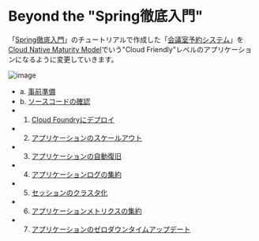# Beyond the "Spring徹底入門"

「[Spring徹底入門](http://bit.ly/spring-boot)」のチュートリアルで作成した「[会議室予約システム](https://github.com/making/mrs)」を [Cloud Native Maturity Model](https://www.enterpriseirregulars.com/103240/cloud-native-nice-get/)でいう"Cloud Friendly"レベルのアプリケーションになるように変更していきます。

![image](https://cloud.githubusercontent.com/assets/106908/18636478/f34f0902-7ec3-11e6-9a60-d8824dd9b48b.png)


* a. [事前準備](prerequisite.md)
* b. [ソースコードの確認](checking-sourcecode.md)
* 1. [Cloud Foundryにデプロイ](cf-push.md)
* 2. [アプリケーションのスケールアウト](scale-out.md)
* 3. [アプリケーションの自動復旧](auto-recover.md)
* 4. [アプリケーションログの集約](log-aggregation.md)
* 5. [セッションのクラスタ化](session-cluster.md)
* 6. [アプリケーションメトリクスの集約](metrics.md)
* 7. [アプリケーションのゼロダウンタイムアップデート](zero-downtime-update.md)

